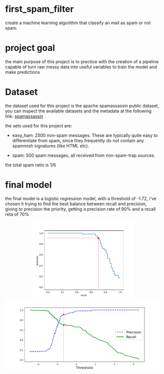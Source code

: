 # first_spam_filter
create a machine learning algorithm that classify an mail as spam or not spam.
# project goal
the main purpose of this project is to prectice with the creation of a pipeline capable of turn raw messy data into useful variables to train the model and make predictions
# Dataset
the dataset used for this project is the apache spamassassin public dataset, you can inspect the available datasets and the metadata at the following link: [spamassassin](https://spamassassin.apache.org/old/publiccorpus/)

the sets used for this project are:
- easy_ham: 2500 non-spam messages.  These are typically quite easy to differentiate from spam, since they frequently do not contain any spammish signatures (like HTML etc).

- spam: 500 spam messages, all received from non-spam-trap sources.

the total spam ratio is 1/6
# final model
the final model is a logistic regression model, with a threshold of -1.72, i've chosen it trying to find the best balance between recall and precision, giving to precision the priority, getting a precision rate of 90% and a recall reta of 70%
<p align="middle">
  <img src="images/recall_prec.png" alt="esample" width="333"/>
  <img src="images/recall_prec_th.png" alt="esample" width="547"/>
</p>
